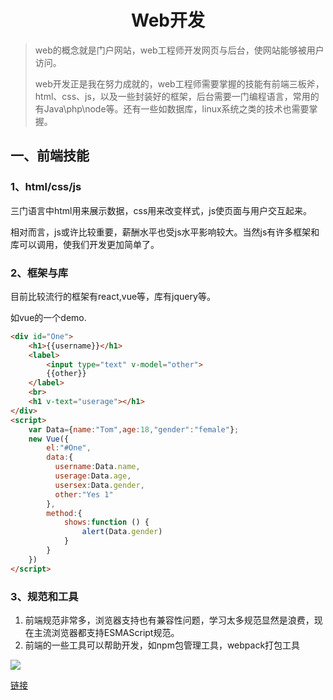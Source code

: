 # <center>Web开发</center>

> web的概念就是门户网站，web工程师开发网页与后台，使网站能够被用户访问。
>
> web开发正是我在努力成就的，web工程师需要掌握的技能有前端三板斧，html、css、js，以及一些封装好的框架，后台需要一门编程语言，常用的有Java\php\node等。还有一些如数据库，linux系统之类的技术也需要掌握。



## 一、前端技能

### 1、html/css/js

三门语言中html用来展示数据，css用来改变样式，js使页面与用户交互起来。  

相对而言，js或许比较重要，薪酬水平也受js水平影响较大。当然js有许多框架和库可以调用，使我们开发更加简单了。

### 2、框架与库

目前比较流行的框架有react,vue等，库有jquery等。

如vue的一个demo.

```html
<div id="One">
    <h1>{{username}}</h1>
    <label>
        <input type="text" v-model="other">
        {{other}}
    </label>
    <br>
    <h1 v-text="userage"></h1>
</div>
<script>
    var Data={name:"Tom",age:18,"gender":"female"};
    new Vue({
        el:"#One",
        data:{
          username:Data.name,
          userage:Data.age,
          usersex:Data.gender,
          other:"Yes 1"
        },
        method:{
            shows:function () {
                alert(Data.gender)
            }
        }
    })
</script>

```

### 3、规范和工具

1. 前端规范非常多，浏览器支持也有兼容性问题，学习太多规范显然是浪费，现在主流浏览器都支持ESMAScript规范。
2. 前端的一些工具可以帮助开发，如npm包管理工具，webpack打包工具



![](https://ss.csdn.net/p?https://mmbiz.qpic.cn/mmbiz_jpg/Pn4Sm0RsAujibm5pV7xAlozo1fslfZEkict9fFKJONGNfZfwtgjStMCYZpmw6baMM8hb7DbJvexuxBpMKvB7wxPA/640?wx_fmt=jpeg)

<a href="https://blog.csdn.net/weixin_43688691/article/details/100112188">链接</a>
